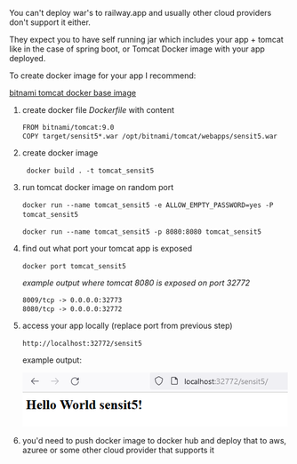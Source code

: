 You can't deploy war's to railway.app and usually other cloud providers don't support it either.

They expect you to have self running jar which includes your app + tomcat like in the case of spring boot, or Tomcat Docker image with your app deployed.

To create docker image for your app I recommend:

[bitnami tomcat docker base image](https://hub.docker.com/r/bitnami/tomcat)


1. create docker file *Dockerfile* with content

    ```
    FROM bitnami/tomcat:9.0
    COPY target/sensit5*.war /opt/bitnami/tomcat/webapps/sensit5.war
    ```

2. create docker image

    ``` docker build . -t tomcat_sensit5```


3. run tomcat docker image on random port

    ```docker run --name tomcat_sensit5 -e ALLOW_EMPTY_PASSWORD=yes -P tomcat_sensit5```
    
    ```docker run --name tomcat_sensit5 -p 8080:8080 tomcat_sensit5```

4. find out what port your tomcat app is exposed

    ```docker port tomcat_sensit5```

    *example output where tomcat 8080 is exposed on port 32772*
    ```
    8009/tcp -> 0.0.0.0:32773
    8080/tcp -> 0.0.0.0:32772
    ```

5. access your app locally (replace port from previous step)

    ```http://localhost:32772/sensit5```

    example output:

    ![example output](app.png)



6. you'd need to push docker image to docker hub and deploy that to aws, azuree or some other cloud provider that supports it